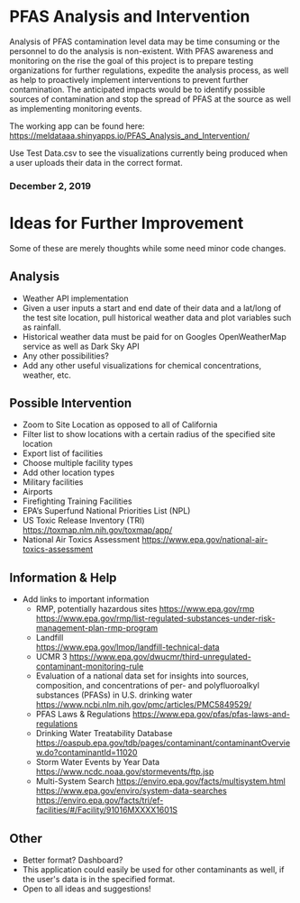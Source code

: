 # PFAS Analysis and Intervention

Analysis of PFAS contamination level data may be time consuming or the personnel to do the analysis is non-existent. With PFAS awareness and monitoring on the rise the goal of this project is to prepare testing organizations for further regulations, expedite the analysis process, as well as help to proactively implement interventions to prevent further contamination. The anticipated impacts would be to identify possible sources of contamination and stop the spread of PFAS at the source as well as implementing monitoring events.

The working app can be found here: https://meldataaa.shinyapps.io/PFAS_Analysis_and_Intervention/

Use Test Data.csv to see the visualizations currently being produced when a user uploads their data in the correct format.

### December 2, 2019

# Ideas for Further Improvement
Some of these are merely thoughts while some need minor code changes.
## Analysis
-	Weather API implementation
  -	Given a user inputs a start and end date of their data and a lat/long of the test site location, pull historical weather data and plot variables such as rainfall.
  -	Historical weather data must be paid for on Googles OpenWeatherMap service as well as Dark Sky API
  -	Any other possibilities?
-	Add any other useful visualizations for chemical concentrations, weather, etc. 
## Possible Intervention
-	Zoom to Site Location as opposed to all of California
-	Filter list to show locations with a certain radius of the specified site location
-	Export list of facilities
-	Choose multiple facility types
-	Add other location types
  -	Military facilities
  -	Airports
  -	Firefighting Training Facilities
  -	EPA’s Superfund National Priorities List (NPL)
  -	US Toxic Release Inventory (TRI)
      https://toxmap.nlm.nih.gov/toxmap/app/
  - National Air Toxics Assessment
      https://www.epa.gov/national-air-toxics-assessment
## Information & Help
- Add links to important information
  -	RMP, potentially hazardous sites
      https://www.epa.gov/rmp
      https://www.epa.gov/rmp/list-regulated-substances-under-risk-management-plan-rmp-program
  - Landfill	
      https://www.epa.gov/lmop/landfill-technical-data
  - UCMR 3
      https://www.epa.gov/dwucmr/third-unregulated-contaminant-monitoring-rule
  - Evaluation of a national data set for insights into sources, composition, and concentrations of per- and polyfluoroalkyl substances    (PFASs) in U.S. drinking water
      https://www.ncbi.nlm.nih.gov/pmc/articles/PMC5849529/
  - PFAS Laws & Regulations
      https://www.epa.gov/pfas/pfas-laws-and-regulations
  - Drinking Water Treatability Database
      https://oaspub.epa.gov/tdb/pages/contaminant/contaminantOverview.do?contaminantId=11020
  - Storm Water Events by Year Data
      https://www.ncdc.noaa.gov/stormevents/ftp.jsp
  - Multi-System Search
      https://enviro.epa.gov/facts/multisystem.html
      https://www.epa.gov/enviro/system-data-searches
      https://enviro.epa.gov/facts/tri/ef-facilities/#/Facility/91016MXXXX1601S
## Other
- Better format? Dashboard?
- This application could easily be used for other contaminants as well, if the user's data is in the specified format.
- Open to all ideas and suggestions! 
